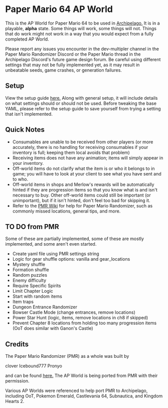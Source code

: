 # Paper Mario 64 AP World
This is the AP World for Paper Mario 64 to be used in [Archipelago.](https://archipelago.gg/) It is in a playable, **alpha** state. Some things will work, some things will not. Things that do work might not work in a way that you would expect from a fully completed AP World. 

Please report any issues you encounter in the dev-multipler channel in the Paper Mario Randomizer Discord or the Paper Mario thread in the Archipelago Discord's future game design forum. Be careful using different settings that may not be fully implemented yet, as it may result in unbeatable seeds, game crashes, or generation failures.

## Setup

View the setup guide [here.](https://github.com/JKBSunshine/PMR_APWorld/blob/main/docs/setup_en.md) Along with general setup, it will include details on what settings should or should not be used. Before tweaking the base YAML, please refer to the setup guide to save yourself from trying a setting that isn't implemented.

## Quick Notes

- Consumables are unable to be received from other players (or more accurately, there is no handling for receiving consumables if your inventory is full; keeping them local avoids that problem)
- Receiving items does not have any animation; items will simply appear in your inventory.
- Off-world items do not clarify what the item is or who it belongs to in game; you will have to look at your client to see what you have sent and to who.
- Off-world items in shops and Merlow's rewards will be automatically hinted if they are progression items so that you know what is and isn't necessary to buy. Other off-world items could still be important (or unimportant), but if it isn't hinted, don't feel too bad for skipping it.
- Refer to the [PMR Wiki](https://github.com/icebound777/PMR-SeedGenerator/wiki) for help for Paper Mario Randomizer, such as commonly missed locations, general tips, and more.
  
## TO DO from PMR

Some of these are partially implemented, some of these are mostly implemented, and some aren't even started.

- Create yaml file using PMR settings string
- Logic for gear shuffle options: vanilla and gear_locations
- Mystery shuffle
- Formation shuffle
- Random puzzles
- Enemy difficulty
- Require Specific Spirits
- Limit Chapter Logic
- Start with random items
- Item traps
- Dungeon Entrance Randomizer
- Bowser Castle Mode (change entrances, remove locations)
- Power Star Hunt (logic, items, remove locations in ch8 if skipped)
- Prevent Chapter 8 locations from holding too many progression items (OoT does similar with Ganon's Castle)

## Credits

The Paper Mario Randomizer (PMR) as a whole was built by

clover
Icebound777
Pronyo

and can be found [here.](https://github.com/icebound777/PMR-SeedGenerator) The AP World is being ported from PMR with their permission.

Various AP Worlds were referenced to help port PMR to Archipelago, including OoT, Pokemon Emerald, Castlevania 64, Subnautica, and Kingdom Hearts 2.
